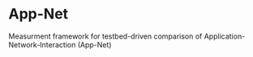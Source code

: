 # App-Net

Measurment framework for testbed-driven comparison of Application-Network-Interaction (App-Net)
